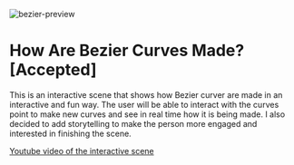 ![bezier-preview](https://user-images.githubusercontent.com/26175589/166067842-5675358d-4a4d-432a-87f1-f9a731676f63.png)

# How Are Bezier Curves Made? [Accepted]

This is an interactive scene that shows how Bezier curver are made in an interactive and fun way. The user will be able to interact with the curves point to make new curves and see in real time how it is being made. I also decided to add storytelling to make the person more engaged and interested in finishing the scene.

[Youtube video of the interactive scene](https://youtu.be/CKAgK4ZwFyQ "Youtube video of the interactive scene")
